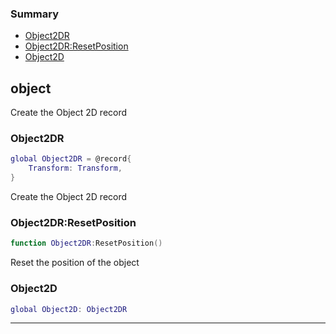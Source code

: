 ### Summary
* [Object2DR](#object2dr)
* [Object2DR:ResetPosition](#object2drresetposition)
* [Object2D](#object2d)

## object

Create the Object 2D record

### Object2DR

```lua
global Object2DR = @record{
	Transform: Transform,
}
```

Create the Object 2D record

### Object2DR:ResetPosition

```lua
function Object2DR:ResetPosition()
```

Reset the position of the object

### Object2D

```lua
global Object2D: Object2DR
```



---
